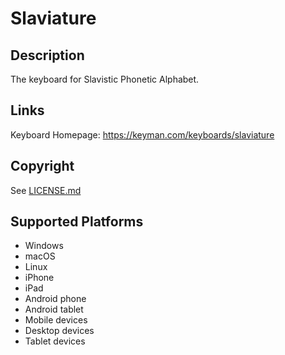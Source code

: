 Slaviature
=======

Description
-----------
The keyboard for Slavistic Phonetic Alphabet.

Links
-----
Keyboard Homepage: https://keyman.com/keyboards/slaviature

Copyright
---------
See [LICENSE.md](LICENSE.md)

Supported Platforms
-------------------
 * Windows
 * macOS
 * Linux
 * iPhone
 * iPad
 * Android phone
 * Android tablet
 * Mobile devices
 * Desktop devices
 * Tablet devices

